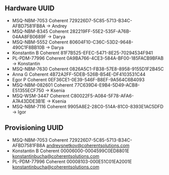 ## Hardware UUID

* MSQ-NBM-7053 Coherent 729226D7-5C85-5713-B34C-AFBD7581FB8A -> Andrey
* MSQ-NBM-8345 Coherent 282219FF-55E2-535F-A76B-04AA8FB0689F -> Darya
* MSQ-NBM-5552 Coherent 80604F10-C36C-53D2-9648-490C1F8BB10B -> Darya
* Konstantin B Coherent 81F7B525-EFEC-5471-8E25-70294534F941
* PL-PDM-77996 Coherent 0A9BA766-4CE3-584A-BF00-185FACB9BFAB -> Konstantin
* MSQ-NBM-7630 Coherent 0826A5C1-FB38-57E8-8958-9155D1F2B45C
* Anna G Coherent 4B72A2FF-5DEB-526B-B54E-DF4103531C44
* Egor P Coherent 0EF36CE1-0E39-546F-B8EF-9A564C6B4093
* MSQ-NBM-082601 Coherent 77C639D4-E9B4-5D49-ACB8-E51355ECF750 -> Ksenia
* MSQ-WSM-3447 Coherent C80022F5-A084-5F78-AFA6-A7A43DDE3B1E -> Ksenia
* MSQ-NBM-7116 Coherent 9905A8E2-28C0-514A-81C0-8393E1AC5DFD -> Igor

## Provisioning UUID

* MSQ-NBM-7053 Coherent 729226D7-5C85-5713-B34C-AFBD7581FB8A andreysnetkov@coherentsolutions.com
* Konstantin B Coherent 00006000-0004599C0ED8801E konstantinbucha@coherentsolutions.com
* PL-PDM-77996 Coherent 00008103-000E51C01EA2001E konstantinbucha@coherentsolutions.com

